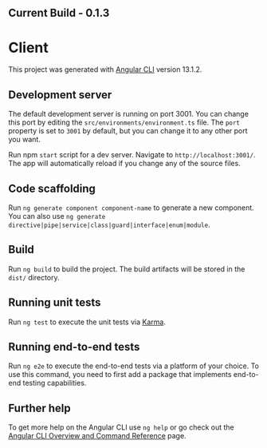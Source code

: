 
## Current Build - 0.1.3

# Client

This project was generated with [Angular CLI](https://github.com/angular/angular-cli) version 13.1.2.

## Development server

The default development server is running on port 3001. You can change this port by editing the `src/environments/environment.ts` file. The `port` property is set to `3001` by default, but you can change it to any other port you want.

Run npm `start` script for a dev server. Navigate to `http://localhost:3001/`. The app will automatically reload if you change any of the source files.

## Code scaffolding

Run `ng generate component component-name` to generate a new component. You can also use `ng generate directive|pipe|service|class|guard|interface|enum|module`.

## Build

Run `ng build` to build the project. The build artifacts will be stored in the `dist/` directory.

## Running unit tests

Run `ng test` to execute the unit tests via [Karma](https://karma-runner.github.io).

## Running end-to-end tests

Run `ng e2e` to execute the end-to-end tests via a platform of your choice. To use this command, you need to first add a package that implements end-to-end testing capabilities.

## Further help

To get more help on the Angular CLI use `ng help` or go check out the [Angular CLI Overview and Command Reference](https://angular.io/cli) page.

